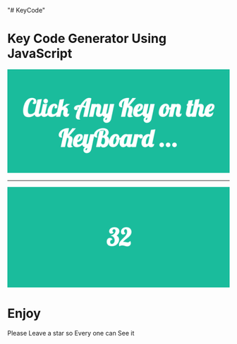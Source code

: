 "# KeyCode" 
<h1> Key Code Generator Using JavaScript </h1>
<img src="dist/pic1.png"/>
<hr>
<img src="dist/pic2.png"/>

<h1>Enjoy </h1>

<p>Please Leave a star so Every one can See it </p>      
